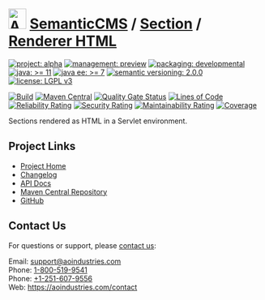# [<img src="ao-logo.png" alt="AO Logo" width="35" height="40">](https://github.com/aoindustries) [SemanticCMS](https://github.com/aoindustries/semanticcms) / [Section](https://github.com/aoindustries/semanticcms-section) / [Renderer HTML](https://github.com/aoindustries/semanticcms-section-renderer-html)

[![project: alpha](https://semanticcms.com/ao-badges/project-alpha.svg)](https://aoindustries.com/life-cycle#project-alpha)
[![management: preview](https://semanticcms.com/ao-badges/management-preview.svg)](https://aoindustries.com/life-cycle#management-preview)
[![packaging: developmental](https://semanticcms.com/ao-badges/packaging-developmental.svg)](https://aoindustries.com/life-cycle#packaging-developmental)  
[![java: &gt;= 11](https://semanticcms.com/ao-badges/java-11.svg)](https://docs.oracle.com/en/java/javase/11/docs/api/)
[![java ee: &gt;= 7](https://semanticcms.com/ao-badges/javaee-7.svg)](https://docs.oracle.com/javaee/7/api/)
[![semantic versioning: 2.0.0](https://semanticcms.com/ao-badges/semver-2.0.0.svg)](http://semver.org/spec/v2.0.0.html)
[![license: LGPL v3](https://semanticcms.com/ao-badges/license-lgpl-3.0.svg)](https://www.gnu.org/licenses/lgpl-3.0)

[![Build](https://github.com/aoindustries/semanticcms-section-renderer-html/workflows/Build/badge.svg?branch=master)](https://github.com/aoindustries/semanticcms-section-renderer-html/actions?query=workflow%3ABuild)
[![Maven Central](https://maven-badges.herokuapp.com/maven-central/com.semanticcms/semanticcms-section-renderer-html/badge.svg)](https://maven-badges.herokuapp.com/maven-central/com.semanticcms/semanticcms-section-renderer-html)
[![Quality Gate Status](https://sonarcloud.io/api/project_badges/measure?branch=master&project=com.semanticcms%3Asemanticcms-section-renderer-html&metric=alert_status)](https://sonarcloud.io/dashboard?branch=master&id=com.semanticcms%3Asemanticcms-section-renderer-html)
[![Lines of Code](https://sonarcloud.io/api/project_badges/measure?branch=master&project=com.semanticcms%3Asemanticcms-section-renderer-html&metric=ncloc)](https://sonarcloud.io/component_measures?branch=master&id=com.semanticcms%3Asemanticcms-section-renderer-html&metric=ncloc)  
[![Reliability Rating](https://sonarcloud.io/api/project_badges/measure?branch=master&project=com.semanticcms%3Asemanticcms-section-renderer-html&metric=reliability_rating)](https://sonarcloud.io/component_measures?branch=master&id=com.semanticcms%3Asemanticcms-section-renderer-html&metric=Reliability)
[![Security Rating](https://sonarcloud.io/api/project_badges/measure?branch=master&project=com.semanticcms%3Asemanticcms-section-renderer-html&metric=security_rating)](https://sonarcloud.io/component_measures?branch=master&id=com.semanticcms%3Asemanticcms-section-renderer-html&metric=Security)
[![Maintainability Rating](https://sonarcloud.io/api/project_badges/measure?branch=master&project=com.semanticcms%3Asemanticcms-section-renderer-html&metric=sqale_rating)](https://sonarcloud.io/component_measures?branch=master&id=com.semanticcms%3Asemanticcms-section-renderer-html&metric=Maintainability)
[![Coverage](https://sonarcloud.io/api/project_badges/measure?branch=master&project=com.semanticcms%3Asemanticcms-section-renderer-html&metric=coverage)](https://sonarcloud.io/component_measures?branch=master&id=com.semanticcms%3Asemanticcms-section-renderer-html&metric=Coverage)

Sections rendered as HTML in a Servlet environment.

## Project Links
* [Project Home](https://semanticcms.com/section/renderer/html/)
* [Changelog](https://semanticcms.com/section/renderer/html/changelog)
* [API Docs](https://semanticcms.com/section/renderer/html/apidocs/)
* [Maven Central Repository](https://search.maven.org/artifact/com.semanticcms/semanticcms-section-renderer-html)
* [GitHub](https://github.com/aoindustries/semanticcms-section-renderer-html)

## Contact Us
For questions or support, please [contact us](https://aoindustries.com/contact):

Email: [support@aoindustries.com](mailto:support@aoindustries.com)  
Phone: [1-800-519-9541](tel:1-800-519-9541)  
Phone: [+1-251-607-9556](tel:+1-251-607-9556)  
Web: https://aoindustries.com/contact
